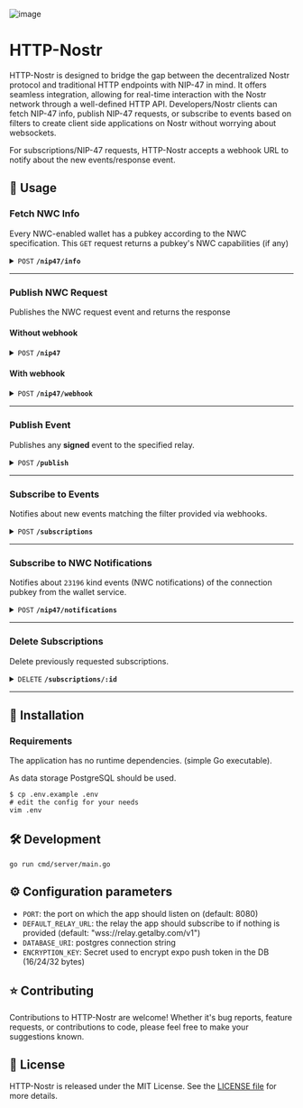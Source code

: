 ![image](https://github.com/getAlby/http-nostr/assets/64399555/81516030-b3dd-44ab-be4f-5a5edf5dfcdd)

# HTTP-Nostr

HTTP-Nostr is designed to bridge the gap between the decentralized Nostr protocol and traditional HTTP endpoints with NIP-47 in mind. It offers seamless integration, allowing for real-time interaction with the Nostr network through a well-defined HTTP API. Developers/Nostr clients can fetch NIP-47 info, publish NIP-47 requests, or subscribe to events based on filters to create client side applications on Nostr without worrying about websockets.

For subscriptions/NIP-47 requests, HTTP-Nostr accepts a webhook URL to notify about the new events/response event.

<!-- ## 🛝 Try it out

Endpoints:  -->

## 🤙 Usage

### Fetch NWC Info

Every NWC-enabled wallet has a pubkey according to the NWC specification.
This `GET` request returns a pubkey's NWC capabilities (if any)

<details>
<summary>
<code>POST</code> <code><b>/nip47/info</b></code>
</summary>

#### Request Body

| name      |  type     | data type               | description                                                           |
|-----------|-----------|-------------------------|-----------------------------------------------------------------------|
| relayUrl  |  optional | string           | If no relay is provided, it uses the default relay (wss://relay.getalby.com/v1)  |
| walletPubkey  |  required | string   | Pubkey of the NWC Wallet Provider  |

#### Response

```json
{
  "event": {
    "id": "a16ye1391c22xx........xxxxx",
    "pubkey": "a16y69effexxxx........xxxxx",
    "created_at": 1708336682,
    "kind": 13194,
    "tags": [],
    "content": "pay_invoice, pay_keysend, get_balance, get_info, make_invoice, lookup_invoice, list_transactions",
    "sig": "<signature>"
  }
}
```
</details>

------------------------------------------------------------------------------------------

### Publish NWC Request

Publishes the NWC request event and returns the response

#### Without webhook

<details>
<summary>
<code>POST</code> <code><b>/nip47</b></code>
</summary>

#### Request Body

| name      |  type     | data type               | description                                                           |
|-----------|-----------|-------------------------|-----------------------------------------------------------------------|
| relayUrl  |  optional | string           | If no relay is provided, it uses the default relay (wss://relay.getalby.com/v1)  |
| walletPubkey  |  required | string   | Pubkey of the NWC Wallet Provider  |
| event  |  required | JSON object (see [example](#event-example))  | **Signed** request event  |


#### Event Example

```json
{
  "id": "a16ycf4a01bcxx........xxxxx",
  "pubkey": "a16y69effexxxx........xxxxx",
  "created_at": 1700000021,
  "kind": 23194,
  "tags": [
    [
      "p",
      "a16y6sfa01bcxx........xxxxx"
    ]
  ],
  "content": "<encrypted content>",
  "sig":"<signature>"
}
// Source: https://pkg.go.dev/github.com/nbd-wtf/go-nostr@v0.30.0#Event
```

#### Response

```json
{
  "event": {
    "id": "a16ycf4a01bcxx........xxxxx",
    "pubkey": "a16y69effexxxx........xxxxx",
    "created_at": 1709033612,
    "kind": 23195,
    "tags": [
      [
        "p",
        "f490f5xxxxx........xxxxx"
      ],
      [
        "e",
        "a41aefxxxxx........xxxxx"
      ]
    ],
    "content": "<encrypted content>",
    "sig": "<signature>",
  },
  "state": "PUBLISHED"
}
```
</details>

#### With webhook

<details>
<summary>
<code>POST</code> <code><b>/nip47/webhook</b></code>
</summary>

#### Request Body

| name      |  type     | data type               | description                                                           |
|-----------|-----------|-------------------------|-----------------------------------------------------------------------|
| relayUrl  |  optional | string           | If no relay is provided, it uses the default relay (wss://relay.getalby.com/v1)  |
| webhookUrl  |  required | string         | Webhook URL to publish the response event  |
| walletPubkey  |  required | string   | Pubkey of the NWC Wallet Provider  |
| event  |  required | JSON object (see [example](#event-example))  | **Signed** request event  |


#### Response

```json
{
  "state": "WEBHOOK_RECEIVED"
}
```

#### Response to webhook

```json
{
  "id": "a16ycf4a01bcxx........xxxxx",
  "pubkey": "a16y69effexxxx........xxxxx",
  "created_at": 1709033612,
  "kind": 23195,
  "tags": [
    [
      "p",
      "f490f5xxxxx........xxxxx"
    ],
    [
      "e",
      "a41aefxxxxx........xxxxx"
    ]
  ],
  "content": "<encrypted content>",
  "sig": "<signature>",
}
```
</details>

------------------------------------------------------------------------------------------

### Publish Event

Publishes any **signed** event to the specified relay.

<details>
<summary>
<code>POST</code> <code><b>/publish</b></code>
</summary>

#### Request Body

| name      |  type     | data type               | description                                                           |
|-----------|-----------|-------------------------|-----------------------------------------------------------------------|
| relayUrl  |  optional | string           | If no relay is provided, it uses the default relay (wss://relay.getalby.com/v1)  |
| event  |  required | JSON object (see [example](#event-example))  | **Signed** event  |

#### Response

```json
{
  "eventId": "a16ycf4a01bcxx........xxxxx",
  "relayUrl": "wss://relay.custom.com/v1",
  "state": "PUBLISHED",
}
```

</details>

------------------------------------------------------------------------------------------

### Subscribe to Events

Notifies about new events matching the filter provided via webhooks.

<details>
<summary>
<code>POST</code> <code><b>/subscriptions</b></code>
</summary>

#### Request Body

| name      |  type     | data type               | description                                                           |
|-----------|-----------|-------------------------|-----------------------------------------------------------------------|
| relayUrl  |  optional | string           | If no relay is provided, it uses the default relay  |
| webhookUrl  |  required | string         | Webhook URL to publish events |
| filter  |  required | JSON object (see [example](#filter-example)) | Filters to subscribe to |


#### Filter Example

```json
{
  "ids": ["id1", "id2"],
  "kinds": [1,2],
  "authors": ["author1", "author2"],
  "since": 1721212121,
  "until": 1721212121,
  "limit": 10,
  "search": "example search",
  "#tag1": ["value1", "value2"],
  "#tag2": ["value3"],
  "#tag3": ["value4", "value5", "value6"],
}
// Source: https://pkg.go.dev/github.com/nbd-wtf/go-nostr@v0.30.0#Filter
```

#### Response

```json
{
  "subscription_id": "f370d1fc-x0x0-x0x0-x0x0-8f68fa12f32c",
  "webhookUrl": "https://your.webhook.url"
}
```

#### Response to Webhook URL

```json
{
  "id": "a16ycf4a01bcxx........xxxxx",
  "pubkey": "a16y69effexxxx........xxxxx",
  "created_at": 1709033612,
  "kind": 23195,
  "tags": [
    [
      "p",
      "f490f5xxxxx........xxxxx"
    ],
    [
      "e",
      "a41aefxxxxx........xxxxx"
    ]
  ],
  "content": "<encrypted content>",
  "sig": "<signature>"
}
```

</details>

------------------------------------------------------------------------------------------

### Subscribe to NWC Notifications

Notifies about `23196` kind events (NWC notifications) of the connection pubkey from the wallet service.

<details>
<summary>
<code>POST</code> <code><b>/nip47/notifications</b></code>
</summary>

#### Request Body

| name      |  type     | data type               | description                                                           |
|-----------|-----------|-------------------------|-----------------------------------------------------------------------|
| relayUrl  |  optional | string           | If no relay is provided, it uses the default relay  |
| version  |  optional | string           | NWC version to use, defaults to 0.0 which uses NIP-04 |
| webhookUrl  |  required | string         | Webhook URL to publish events |
| walletPubkey  |  required | string         | Pubkey of the NWC Wallet Provider |
| connectionPubkey  |  required | string         | Public key of the user (derived from secret in NWC connection string) |


#### Response

```json
{
  "subscription_id": "f370d1fc-x0x0-x0x0-x0x0-8f68fa12f32c",
  "webhookUrl": "https://your.webhook.url"
}
```

#### Response to Webhook URL

```json
{
  "id": "a16ycf4a01bcxx........xxxxx",
  "pubkey": "a16y69effexxxx........xxxxx",
  "created_at": 1709033612,
  "kind": 23196,
  "tags": [
    [
      "p",
      "f490f5xxxxx........xxxxx"
    ],
    [
      "e",
      "a41aefxxxxx........xxxxx"
    ]
  ],
  "content": "<encrypted content>",
  "sig": "<signature>"
}
```

</details>

------------------------------------------------------------------------------------------

### Delete Subscriptions

Delete previously requested subscriptions.

<details>
<summary>
<code>DELETE</code> <code><b>/subscriptions/:id</b></code>
</summary>

#### Parameter

| name      |  type     | data type               | description                                                           |
|-----------|-----------|-------------------------|-----------------------------------------------------------------------|
| id  |  required | string           | UUID received on subscribing to a relay  |


#### Response

```json
{
  "message": "Subscription stopped successfully",
  "state": "CLOSED"
}
```
</details>

------------------------------------------------------------------------------------------

## 🚀 Installation

### Requirements

The application has no runtime dependencies. (simple Go executable).

As data storage PostgreSQL should be used.

    $ cp .env.example .env
    # edit the config for your needs
    vim .env

## 🛠️ Development

`go run cmd/server/main.go`

## ⚙️ Configuration parameters

- `PORT`: the port on which the app should listen on (default: 8080)
- `DEFAULT_RELAY_URL`: the relay the app should subscribe to if nothing is provided (default: "wss://relay.getalby.com/v1")
- `DATABASE_URI`: postgres connection string
- `ENCRYPTION_KEY`: Secret used to encrypt expo push token in the DB (16/24/32 bytes)

## ⭐ Contributing

Contributions to HTTP-Nostr are welcome! Whether it's bug reports, feature requests, or contributions to code, please feel free to make your suggestions known.

## 📄 License

HTTP-Nostr is released under the MIT License. See the [LICENSE file](./LICENSE) for more details.
